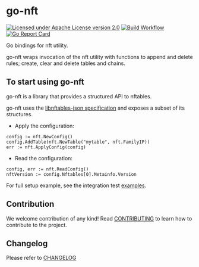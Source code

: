 # go-nft

[![Licensed under Apache License version 2.0](https://img.shields.io/github/license/kubevirt/kubevirt.svg)](https://www.apache.org/licenses/LICENSE-2.0)
[![Build Workflow](https://github.com/networkplumbing/go-nft/actions/workflows/main.yml/badge.svg)](https://github.com/networkplumbing/go-nft/actions/workflows/main.yml)
[![Go Report Card](https://goreportcard.com/badge/github.com/networkplumbing/go-nft)](https://goreportcard.com/report/github.com/networkplumbing/go-nft)

Go bindings for nft utility.

go-nft wraps invocation of the nft utility with functions to append and delete
rules; create, clear and delete tables and chains.

## To start using go-nft

go-nft is a library that provides a structured API to nftables.

go-nft uses the [libnftables-json specification](https://www.mankier.com/5/libnftables-json)
and exposes a subset of its structures.

- Apply the configuration:
```golang
config := nft.NewConfig()
config.AddTable(nft.NewTable("mytable", nft.FamilyIP))
err := nft.ApplyConfig(config)
```

- Read the configuration:
```golang
config, err := nft.ReadConfig()
nftVersion := config.Nftables[0].Metainfo.Version
```

For full setup example, see the integration test [examples](tests/config_test.go).

## Contribution

We welcome contribution of any kind!
Read [CONTRIBUTING](CONTRIBUTING.md) to learn how to contribute to the project.

## Changelog

Please refer to [CHANGELOG](CHANGELOG)
